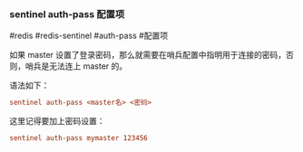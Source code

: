 ### sentinel auth-pass 配置项

#redis #redis-sentinel #auth-pass #配置项

如果 master 设置了登录密码，那么就需要在哨兵配置中指明用于连接的密码，否则，哨兵是无法连上 master 的。

语法如下：

```ini
sentinel auth-pass <master名> <密码>
```

这里记得要加上密码设置：

```conf
sentinel auth-pass mymaster 123456
```
